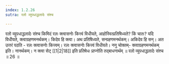 ```yaml
---
index: 1.2.26
sutra: रलो व्युपधाद्धलादेः संश्च

---
```

 रलो व्युपधाद्धलादेः संश्च किमिदं रलः क्त्वासनोः कित्त्वं विधीयते, आहोस्वित्प्रतिषिध्यते? किं चातः? यदि विधीयते, क्त्वाग्रहणमनर्थकम्। किदेव हि क्त्वा। अथ प्रतिषिध्यते, सन्ग्रहणमनर्थकम्। अकिदेव हि सन्। अत उत्तरं पठति - रलः क्त्वासनोः कित्त्वम्। रलः क्त्वासनोः कित्त्वं विधीयते। ननु चोक्तम्- क्त्वाग्रहणमनर्थकम् इति। नानर्थकम्। न क्त्वा सेट् [[1|2|18]] इति प्रतिषेधः प्राप्नोति तद्बाधनार्थम् ॥ रलो व्युपधाद्धलादेः संश्च ॥ 26 ॥ 